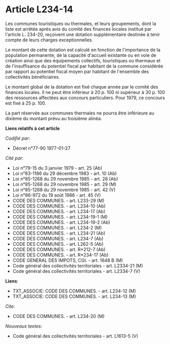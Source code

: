 # Article L234-14

Les communes touristiques ou thermales, et leurs groupements, dont la liste est arrêtée après avis du comité des finances
locales institué par l'article L. 234-20, reçoivent une dotation supplémentaire destinée à tenir compte de leurs charges
exceptionnelles.

Le montant de cette dotation est calculé en fonction de l'importance de la population permanente, de la capacité d'accueil
existante ou en voie de création ainsi que des équipements collectifs, touristiques ou thermaux et de l'insuffisance du
potentiel fiscal par habitant de la commune considérée par rapport au potentiel fiscal moyen par habitant de l'ensemble des
collectivités bénéficiaires.

Le montant global de la dotation est fixé chaque année par le comité des finances locales. Il ne peut être inférieur à 20 p.
100 ni supérieur à 30 p. 100 des ressources affectées aux concours particuliers. Pour 1979, ce concours est fixé à 25 p. 100.

La part réservée aux communes thermales ne pourra être inférieure au dixième du montant prévu au troisième alinéa.

**Liens relatifs à cet article**

_Codifié par_:

  - Décret n°77-90 1977-01-27

_Cité par_:

  - Loi n°79-15 du 3 janvier 1979 - art. 25 (Ab)
  - Loi n°83-1186 du 29 décembre 1983 - art. 10 (Ab)
  - Loi n°85-1268 du 29 novembre 1985 - art. 28 (Ab)
  - Loi n°85-1268 du 29 novembre 1985 - art. 29 (M)
  - Loi n°85-1268 du 29 novembre 1985 - art. 42 (V)
  - Loi n°86-972 du 19 août 1986 - art. 45 (V)
  - CODE DES COMMUNES. - art. L233-29 (M)
  - CODE DES COMMUNES. - art. L234-10 (Ab)
  - CODE DES COMMUNES. - art. L234-17 (Ab)
  - CODE DES COMMUNES. - art. L234-19-1 (M)
  - CODE DES COMMUNES. - art. L234-19-2 (Ab)
  - CODE DES COMMUNES. - art. L234-2 (M)
  - CODE DES COMMUNES. - art. L234-21 (Ab)
  - CODE DES COMMUNES. - art. L234-7 (Ab)
  - CODE DES COMMUNES. - art. L262-5 (Ab)
  - CODE DES COMMUNES. - art. R*212-7 (Ab)
  - CODE DES COMMUNES. - art. R*234-17 (Ab)
  - CODE GENERAL DES IMPOTS, CGI. - art. 1648 B (M)
  - Code général des collectivités territoriales - art. L2334-21 (M)
  - Code général des collectivités territoriales - art. L2334-7 (V)

**Liens**:

  - TXT_ASSOCIE: CODE DES COMMUNES. - art. L234-12 (M)
  - TXT_ASSOCIE: CODE DES COMMUNES. - art. L234-13 (M)

_Cite_:

  - CODE DES COMMUNES. - art. L234-20 (M)

_Nouveaux textes_:

  - Code général des collectivités territoriales - art. L1613-5 (V)
